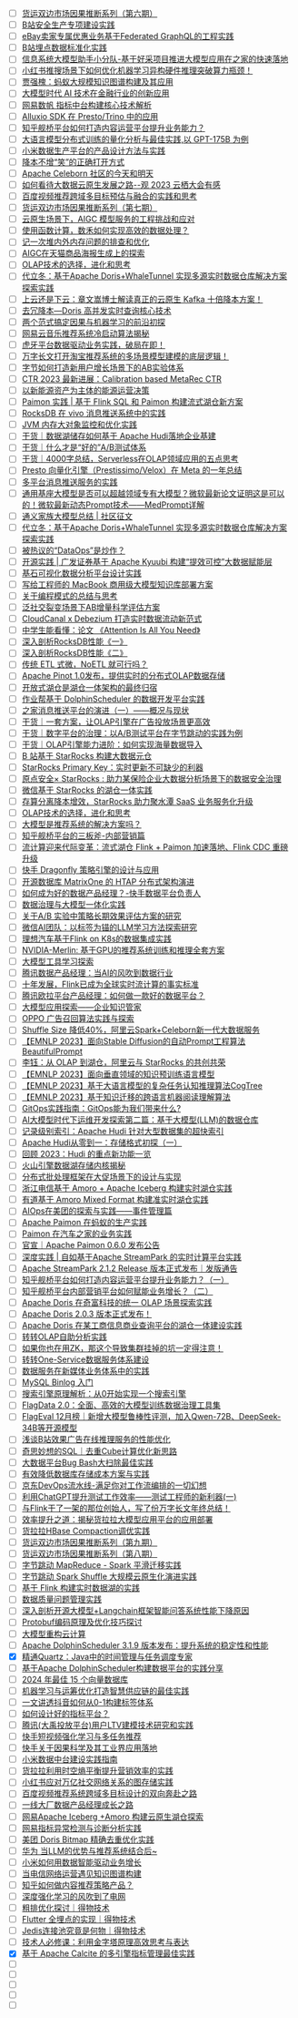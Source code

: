 - [ ] [货运双边市场因果推断系列（第六期）](https://mp.weixin.qq.com/s/S2KtS8DzjLJZL9yFrlWC9A)
- [ ] [B站安全生产专项建设实践](https://mp.weixin.qq.com/s/tj1PEUWAyRZ1QzeW_oCWfg)
- [ ] [eBay卖家专属优惠业务基于Federated GraphQL的工程实践](https://mp.weixin.qq.com/s/FEpD178w05c0FJ8Comcgig)
- [ ] [B站埋点数据标准化实践](https://mp.weixin.qq.com/s/eCoRknw_0aAJxG4I7ATasw)
- [ ] [信息系统大模型助手小分队-基于好采项目推进大模型应用在之家的快速落地](https://mp.weixin.qq.com/s/5fD-qjm-h8V4ubB3dEhVog)
- [ ] [小红书推搜场景下如何优化机器学习异构硬件推理突破算力瓶颈！](https://mp.weixin.qq.com/s/y_RynL1X8BIeDTNsO79e5g)
- [ ] [贾强槐：蚂蚁大规模知识图谱构建及其应用](https://mp.weixin.qq.com/s/K1nOcIa5yLwVCfGOPSrzMw)
- [ ] [大模型时代 AI 技术在金融行业的创新应用](https://mp.weixin.qq.com/s/WuaHizHKNIsEy9aAF2i2Hg)
- [ ] [网易数帆 指标中台构建核心技术解析](https://mp.weixin.qq.com/s/nnkQkt3BKAXZh9xhnW3ogg)
- [ ] [​Alluxio SDK 在 Presto/Trino 中的应用](https://mp.weixin.qq.com/s/SUa458KsILtPynRlridXMg)
- [ ] [知乎舰桥平台如何打造内容运营平台提升业务能力？](https://mp.weixin.qq.com/s/MPuS_usZW0p52HbP2gmJTQ)
- [ ] [大语言模型分布式训练的量化分析与最佳实践,以 GPT-175B 为例](https://mp.weixin.qq.com/s/bvF50XRaA9cO2O4oB31kbg)
- [ ] [小米数据生产平台的产品设计方法与实践](https://mp.weixin.qq.com/s/eOHh-r4bQi89GFs-LFgMSw)
- [ ] [降本不增“笑”的正确打开方式](https://mp.weixin.qq.com/s/Dv0DG6H0-_bKnSRjI21aTA)
- [ ] [Apache Celeborn 社区的今天和明天](https://mp.weixin.qq.com/s/YkcoL_F08F3guk_pmqDRAg)
- [ ] [如何看待大数据云原生发展之路--观 2023 云栖大会有感](https://mp.weixin.qq.com/s/eE-lMOLctpW95ljdLmY6AA)
- [ ] [百度视频推荐跨域多目标预估与融合的实践和思考](https://mp.weixin.qq.com/s/YXPmZn3ujbBavFsmnf5Vzw)
- [ ] [货运双边市场因果推断系列（第七期）](https://mp.weixin.qq.com/s/rN_1HDYuu2w627LE0ocI7A)
- [ ] [云原生场景下，AIGC 模型服务的工程挑战和应对](https://mp.weixin.qq.com/s/DAcMF24zOxz3zq-foh2CNw)
- [ ] [使用函数计算，数禾如何实现高效的数据处理？](https://mp.weixin.qq.com/s/hNS04DZ5RsZWWWofNA1odQ)
- [ ] [记一次堆内外内存问题的排查和优化](https://mp.weixin.qq.com/s/yeqEIXZx4CMNqfyAGxnHMQ)
- [ ] [AIGC在天猫商品海报生成上的探索](https://mp.weixin.qq.com/s/_CkkqoWmHDZ0YqAhmAhL1A)
- [ ] [OLAP技术的选择，进化和思考](https://mp.weixin.qq.com/s/_QVUvj3VQq-gxkPhNS7J9g)
- [ ] [代立冬：基于Apache Doris+WhaleTunnel 实现多源实时数据仓库解决方案探索实践](https://mp.weixin.qq.com/s/O_KoGl9aMbsJ7uf0wSDA6Q)
- [ ] [上云还是下云：章文嵩博士解读真正的云原生 Kafka 十倍降本方案！](https://mp.weixin.qq.com/s/rmGoamqBnMPlrylDeSwgEA)
- [ ] [去冗降本—Doris 高并发实时查询核心技术](https://mp.weixin.qq.com/s/MO6mUeTgxLkKP5PseRBE2w)
- [ ] [两个范式搞定因果与机器学习的前沿初探](https://mp.weixin.qq.com/s/6IIQlY4BHcjje1k-C3YH4g)
- [ ] [网易云音乐推荐系统冷启动算法揭秘](https://mp.weixin.qq.com/s/ch4SC_pDsrlHVJZo8vN9Lg)
- [ ] [虎牙平台数据驱动业务实践，破局在即！](https://mp.weixin.qq.com/s/LeuVo03AB3jdf7QGuQUEVQ)
- [ ] [万字长文打开淘宝推荐系统的多场景模型建模的底层逻辑！](https://mp.weixin.qq.com/s/nahwEiSaVuBBSbhNn3LBCw)
- [ ] [字节如何打造新用户增长场景下的AB实验体系](https://mp.weixin.qq.com/s/O_aUsGnzurva0pIxaQFqpw)
- [ ] [CTR 2023 最新进展：Calibration based MetaRec CTR](https://mp.weixin.qq.com/s/6DiE5VYJGA_2NAtuSh_okw)
- [ ] [以新能源资产为主体的能源运营决策](https://mp.weixin.qq.com/s/2IWB-_kNh1HcVBQff_O7Dg)
- [ ] [Paimon 实践 | 基于 Flink SQL 和 Paimon 构建流式湖仓新方案](https://mp.weixin.qq.com/s/9a_RfZWv-DxH2AiDT09VNw)
- [ ] [RocksDB 在 vivo 消息推送系统中的实践](https://mp.weixin.qq.com/s/Ejc1Iqc9zgzaZVsxDn-ZYA)
- [ ] [JVM 内存大对象监控和优化实践](https://mp.weixin.qq.com/s/qfsY7fk_-rMdXPGYb766PA)
- [ ] [干货｜数据湖储存如何基于 Apache Hudi落地企业基建](https://mp.weixin.qq.com/s/sI48LzrGev0eUD_vh8ES-Q)
- [ ] [干货｜什么才是“好的”A/B测试体系](https://mp.weixin.qq.com/s/E62I2YUUVXMDvM0gND1rzA)
- [ ] [干货｜4000字总结，Serverless在OLAP领域应用的五点思考](https://mp.weixin.qq.com/s/A9fdEZdKV0H6thxwYEL48g)
- [ ] [Presto 向量化引擎（Prestissimo/Velox）在 Meta 的一年总结](https://mp.weixin.qq.com/s/5mswJXHOo9jQa4h9zTMDyg)
- [ ] [多平台消息推送服务的实践](https://mp.weixin.qq.com/s/X52RuVopbVzoncH5MY2xQQ)
- [ ] [通用基座大模型是否可以超越领域专有大模型？微软最新论文证明这是可以的！微软最新动态Prompt技术——MedPrompt详解](https://mp.weixin.qq.com/s/afqW9pmRWuUyOSeSvljv-A)
- [ ] [通义家族大模型总结 | 社区征文](https://developer.volcengine.com/articles/7310124050105171979)
- [ ] [代立冬：基于Apache Doris+WhaleTunnel 实现多源实时数据仓库解决方案探索实践](https://mp.weixin.qq.com/s/O_KoGl9aMbsJ7uf0wSDA6Q)
- [ ] [被热议的“DataOps”是炒作？](被热议的“DataOps”是炒作？)
- [ ] [开源实践 | 广发证券基于 Apache Kyuubi 构建“提效可控”大数据赋能层](https://mp.weixin.qq.com/s/8kRjrT993wAahttnn3gVrw)
- [ ] [基石可视化数据分析平台设计实践](https://mp.weixin.qq.com/s/Zhwzpm5C89esC7Ldk2HIoA)
- [ ] [写给工程师的 MacBook 商用级大模型知识库部署方案](https://mp.weixin.qq.com/s/43tPQui6i-WgLvuxlHWLsg)
- [ ] [关于编程模式的总结与思考](https://mp.weixin.qq.com/s/50yZW0gNgqwgnqSfjnRxDw)
- [ ] [泛社交裂变场景下AB增量科学评估方案](https://mp.weixin.qq.com/s/5PrbpX_Qvynn2b2WsotAxw)
- [ ] [CloudCanal x Debezium 打造实时数据流动新范式](https://mp.weixin.qq.com/s/YoxuoHijeyVSOWBx9603OA)
- [ ] [中学生能看懂：论文 《Attention Is All You Need》](https://mp.weixin.qq.com/s/AsXudqwzgGAw3mfa6zinmQ)
- [ ] [深入剖析RocksDB性能《一》](https://mp.weixin.qq.com/s/kfPkGpbre6ByCTYO0kxgHA)
- [ ] [深入剖析RocksDB性能《二》](https://mp.weixin.qq.com/s/kMzf1T3Ob7d3Lwe54hO5hQ)
- [ ] [传统 ETL 式微，NoETL 就可行吗？](https://mp.weixin.qq.com/s/8r1lmC96O1k4rZpIehiMvQ)
- [ ] [Apache Pinot 1.0发布，提供实时的分布式OLAP数据存储](https://mp.weixin.qq.com/s/_XE6b3j95aohaQNBd4FT4A)
- [ ] [开放式湖仓是湖仓一体架构的最终归宿](https://mp.weixin.qq.com/s/YxYxfK0kLsnS1QZM1aW44w)
- [ ] [作业帮基于 DolphinScheduler 的数据开发平台实践](https://mp.weixin.qq.com/s/VS9V2OWkPPDDDoulLP56YA)
- [ ] [之家消息推送平台的演进（一）——概况与现状](https://mp.weixin.qq.com/s/dQgf4CURPe1kAe1K8lIrNw)
- [ ] [干货｜一套方案，让OLAP引擎在广告投放场景更高效](https://mp.weixin.qq.com/s/OHIVUG02m-ZsPjcaUtaEZQ)
- [ ] [干货｜数字平台的治理：以A/B测试平台在字节跳动的实践为例](https://mp.weixin.qq.com/s/Zse8XOQ5kSndrcz8kfeKcQ)
- [ ] [干货｜OLAP引擎能力进阶：如何实现海量数据导入](https://mp.weixin.qq.com/s/j53rpVdS9T7nGqu7Q3LR8A)
- [ ] [B 站基于 StarRocks 构建大数据元仓](https://mp.weixin.qq.com/s/B5oOsBp7gBBg_ragvDVYYg)
- [ ] [StarRocks Primary Key：实时更新不可缺少的利器](https://mp.weixin.qq.com/s/GG7_PnrwTrMbz82-69Y-Pg)
- [ ] [原点安全× StarRocks : 助力某保险企业大数据分析场景下的数据安全治理](https://mp.weixin.qq.com/s/I3sP7G2fLCVUsxZX6ImmGQ)
- [ ] [微信基于 StarRocks 的湖仓一体实践](https://mp.weixin.qq.com/s/dnI8_7Q5oq4dFPg_wwe-bw)
- [ ] [存算分离降本增效，StarRocks 助力聚水潭 SaaS 业务服务化升级](https://mp.weixin.qq.com/s/x6XUV0Y031PkdJJ-WPO85g)
- [ ] [OLAP技术的选择，进化和思考](https://mp.weixin.qq.com/s/8UD4ozGKFblasen-lr_2nw)
- [ ] [大模型是推荐系统的解决方案吗？](https://mp.weixin.qq.com/s/QxLtklDiPksqwfoLtw3jOA)
- [ ] [知乎舰桥平台的三板斧-内部营销篇](https://mp.weixin.qq.com/s/CExn_7W7CJgVbBVaMouwOQ)
- [ ] [流计算迎来代际变革：流式湖仓 Flink + Paimon 加速落地、Flink CDC 重磅升级](https://mp.weixin.qq.com/s/8EEV0hBwQk0Trzu0jynMgQ)
- [ ] [快手 Dragonfly 策略引擎的设计与应用](https://mp.weixin.qq.com/s/rFwZxLoStvi3MMxb6Mhxqg)
- [ ] [开源数据库 MatrixOne 的 HTAP 分布式架构演进](https://mp.weixin.qq.com/s/PWtnTvgUBc4gDUw8r3ZG6A)
- [ ] [如何成为好的数据产品经理？-快手数据平台负责人](https://mp.weixin.qq.com/s/JJ1wO0PZmNIzxwNnOX66mg)
- [ ] [数据治理与大模型一体化实践](https://mp.weixin.qq.com/s/N2JJ6odsz2bhqEaT3kZakQ)
- [ ] [关于A/B 实验中策略长期效果评估方案的研究](https://mp.weixin.qq.com/s/DnBULGUOQzs_vzNqqvhgfg)
- [ ] [微信AI团队：以标签为锚的LLM学习方法探索研究](https://mp.weixin.qq.com/s/JR7CfZVqkealCHNI3PT0pA)
- [ ] [理想汽车基于Flink on K8s的数据集成实践](https://mp.weixin.qq.com/s/3qKMLS0U_IcWyiypuPPHPw)
- [ ] [NVIDIA-Merlin: 基于GPU的推荐系统训练和推理全套方案](https://mp.weixin.qq.com/s/AhR6KucBdR2PVykAjgPG9Q)
- [ ] [大模型工具学习探索](https://mp.weixin.qq.com/s/asK1rOCWmLYEok8pgSF7GQ)
- [ ] [腾讯数据产品经理：当AI的风吹到数据行业](https://mp.weixin.qq.com/s/dEBMYDzjVNrLiRvWiELAVQ)
- [ ] [十年发展，Flink已成为全球实时流计算的事实标准](https://mp.weixin.qq.com/s/fqUdnhfB4JQQbI4N5ju_Hw)
- [ ] [腾讯欧拉平台产品经理：如何做一款好的数据平台？](https://mp.weixin.qq.com/s/uC77r2UMBbiby5Pwow0ZAA)
- [ ] [大模型应用探索——企业知识管家](https://mp.weixin.qq.com/s/CvzcNzKJncrr4ypFJDZqow)
- [ ] [OPPO 广告召回算法实践与探索](https://mp.weixin.qq.com/s/4TtGHY3Rc9Ui_1jkOKSx5Q)
- [ ] [Shuffle Size 降低40%，阿里云Spark+Celeborn新一代大数据服务](https://mp.weixin.qq.com/s/ae_NdQFqenk_iBzNj38xKw)
- [ ] [【EMNLP 2023】面向Stable Diffusion的自动Prompt工程算法BeautifulPrompt](https://mp.weixin.qq.com/s/ALvG_GRddWv3apLL9hh9Kw)
- [ ] [李钰：从 OLAP 到湖仓，阿里云与 StarRocks 的共创共荣](https://mp.weixin.qq.com/s/TMY8qjGrz51D2SAzXdttmg)
- [ ] [【EMNLP 2023】面向垂直领域的知识预训练语言模型](https://mp.weixin.qq.com/s/lEJIzj3jLCYIhmC7z1thpg)
- [ ] [【EMNLP 2023】基于大语言模型的复杂任务认知推理算法CogTree](https://mp.weixin.qq.com/s/8T6W6qXifajz22vkvYitcA)
- [ ] [【EMNLP 2023】基于知识迁移的跨语言机器阅读理解算法](https://mp.weixin.qq.com/s/ss_YsMIpHCfpK3xB7ilCPQ)
- [ ] [GitOps实践指南：GitOps能为我们带来什么?](https://mp.weixin.qq.com/s/eOK84_8upSWPM6O-Oz5Q7A)
- [ ] [AI大模型时代下运维开发探索第二篇：基于大模型(LLM)的数据仓库](https://mp.weixin.qq.com/s/G_rBEZh1Pb4FZ3tVOk0RUw)
- [ ] [记录级别索引：Apache Hudi 针对大型数据集的超快索引](https://mp.weixin.qq.com/s/E8GOANEgQD_Jooi0GJh_1Q)
- [ ] [Apache Hudi从零到一：存储格式初探（一）](https://mp.weixin.qq.com/s/mBHQj0ttOxBoW1zVjXHoSw)
- [ ] [回顾 2023：Hudi 的重点新功能一览](https://mp.weixin.qq.com/s/_tTYgklj7YPCLDc0VBfhUA)
- [ ] [火山引擎数据湖存储内核揭秘](https://mp.weixin.qq.com/s/KtO5RxkR2dEoA_ujhQ4gYw)
- [ ] [分布式批处理框架在大促场景下的设计与实现](https://mp.weixin.qq.com/s/EIOxepaPcMKJl7C-xUMc4A)
- [ ] [浙江电信基于 Amoro + Apache Iceberg 构建实时湖仓实践](https://mp.weixin.qq.com/s/81TlXOyhs5VoF0BHCkDv8A)
- [ ] [有道基于 Amoro Mixed Format 构建准实时湖仓实践](https://mp.weixin.qq.com/s/1L_thp6bCDhzj4QCptTuzg)
- [ ] [AIOps在美团的探索与实践——事件管理篇](https://mp.weixin.qq.com/s/9U7PKSt60AbRx7Ngud0Qxg)
- [ ] [Apache Paimon 在蚂蚁的生产实践](https://mp.weixin.qq.com/s/B9OXKPWy7txZ56IzthbpHA)
- [ ] [Paimon 在汽车之家的业务实践](https://mp.weixin.qq.com/s/wGZJ7H5Y6IBUtUO1qLW-qg)
- [ ] [官宣｜Apache Paimon 0.6.0 发布公告](https://mp.weixin.qq.com/s/pM1sBckNXLHesbRxOai4tw)
- [ ] [深度实践 | 自如基于Apache StreamPark 的实时计算平台实践](https://mp.weixin.qq.com/s/G7VZYfkJMzU6TfvaUMldSQ)
- [ ] [Apache StreamPark 2.1.2 Release 版本正式发布｜发版通告](https://mp.weixin.qq.com/s/z-Wjlxydo-pxQBJ0tElgsg)
- [ ] [知乎舰桥平台如何打造内容运营平台提升业务能力？（一）](https://mp.weixin.qq.com/s/RIXum_BxvEGR-0rwGOTGQQ)
- [ ] [知乎舰桥平台内部营销平台如何赋能业务增长？（二）](https://mp.weixin.qq.com/s/BJSjfxtbRfVplfbo7Px47Q)
- [ ] [Apache Doris 在奇富科技的统一 OLAP 场景探索实践](https://mp.weixin.qq.com/s/lPzextnggdSXjP93CeE4eA)
- [ ] [Apache Doris 2.0.3 版本正式发布！](https://mp.weixin.qq.com/s/XarsdNHGdikFsRG_qTJVmg)
- [ ] [Apache Doris 在某工商信息商业查询平台的湖仓一体建设实践](https://mp.weixin.qq.com/s/nKJb_TShlhwREj2SSYpJXQ)
- [ ] [转转OLAP自助分析实践](https://mp.weixin.qq.com/s/OMG27c5KQZCUpngZAeKQ9w)
- [ ] [如果你也在用ZK，那这个导致集群挂掉的坑一定得注意！](https://mp.weixin.qq.com/s/zt48Rd5DqbvMb6KeBSAJrg)
- [ ] [转转One-Service数据服务体系建设](https://mp.weixin.qq.com/s/Ek2BhSiJrhBl8RRUrZrskQ)
- [ ] [数据服务在新媒体业务体系中的实践](https://mp.weixin.qq.com/s/MQYlS9rKpsM4-sVei6aJqw)
- [ ] [MySQL Binlog 入门](https://mp.weixin.qq.com/s/SwJvCLni5Q2ydREYNpauJg)
- [ ] [搜索引擎原理解析：从0开始实现一个搜索引擎](https://mp.weixin.qq.com/s/Zm3bRKytpZvb_ZLHuAhUOw)
- [ ] [FlagData 2.0：全面、高效的大模型训练数据治理工具集](https://mp.weixin.qq.com/s/O79lz9zIVfsiEJSXh50zlQ)
- [ ] [FlagEval 12月榜｜新增大模型鲁棒性评测，加入Qwen-72B、DeepSeek-34B等开源模型](https://mp.weixin.qq.com/s/qsSkR5HE3gUVS4PjU4SKmg)
- [ ] [浅谈B站效果广告在线推理服务的性能优化](https://mp.weixin.qq.com/s/xnSNs-v27MGZd9q1ZvE4lQ)
- [ ] [奇思妙想的SQL｜去重Cube计算优化新思路](https://mp.weixin.qq.com/s/HdIGAHcULs83N2hC3mqz0w)
- [ ] [大数据平台Bug Bash大扫除最佳实践](https://mp.weixin.qq.com/s/rT9Tv9NMEJzwVGKrpDCsVg)
- [ ] [有效降低数据库存储成本方案与实践](https://mp.weixin.qq.com/s/vW7p4ucCAqg75EwaYVN91w)
- [ ] [京东DevOps流水线-满足你对工作流编排的一切幻想](https://mp.weixin.qq.com/s/rAJbqNR6TlAAr-djfFRdnA)
- [ ] [利用ChatGPT提升测试工作效率——测试工程师的新利器(一)](https://mp.weixin.qq.com/s/YoMUzfL-wqWwm77DlKex-Q)
- [ ] [与Flink干了一架的那位创始人，写了份万字长文年终总结！](https://mp.weixin.qq.com/s/xOaEXww9LaZFn6Fmwi-BFQ)
- [ ] [效率提升之道：揭秘货拉拉大模型应用平台的应用部署](https://mp.weixin.qq.com/s/7pqkQWSXdYXJwnh-0e2LUw)
- [ ] [货拉拉HBase Compaction调优实践](https://mp.weixin.qq.com/s/LRxgTOYSEu02KOcNU0Ls7g)
- [ ] [货运双边市场因果推断系列（第九期）](https://mp.weixin.qq.com/s/a2SlhnqLk_mDecoTE9injA)
- [ ] [货运双边市场因果推断系列（第八期）](https://mp.weixin.qq.com/s/pbb7Q7yvgEA5YPEDHrQPWQ)
- [ ] [字节跳动 MapReduce - Spark 平滑迁移实践](https://mp.weixin.qq.com/s/1_EmOD1L9aEdfS-FaXJzng)
- [ ] [字节跳动 Spark Shuffle 大规模云原生化演进实践](https://mp.weixin.qq.com/s/ohubEgwFpyzVYboY-0dX5A)
- [ ] [基于 Flink 构建实时数据湖的实践](https://mp.weixin.qq.com/s/uA8RHOGq5ZG0oXMRgsX7Hw)
- [ ] [数据质量问题管理实践](https://mp.weixin.qq.com/s/7d2By7pOhcdTtnIDY9I6gw)
- [ ] [深入剖析开源大模型+Langchain框架智能问答系统性能下降原因](https://mp.weixin.qq.com/s/r3eudkgXxXi7Qk36PGdAow)
- [ ] [Protobuf编码原理及优化技巧探讨](https://mp.weixin.qq.com/s/hAfrPlPD2KBCWxpIuGkQTQ)
- [ ] [大模型重构云计算](https://mp.weixin.qq.com/s/e9dUN575S_DWCcpEhRHrTQ)
- [ ] [Apache DolphinScheduler 3.1.9 版本发布：提升系统的稳定性和性能](https://mp.weixin.qq.com/s/Mg1tcGC3SG6D64UAdJ_Alw)
- [x] [精通Quartz：Java中的时间管理与任务调度专家](https://smartsi.blog.csdn.net/article/details/140421084)
- [ ] [基于Apache DolphinScheduler构建数据平台的实践分享](https://mp.weixin.qq.com/s/fat7E7GTWx1MJfKIGn4y4g)
- [ ] [2024 年最佳 15 个向量数据库](https://mp.weixin.qq.com/s/7jpA2CG_kgN6JS7e_hS3Ng)
- [ ] [机器学习与运筹优化打造智慧供应链的最佳实践](https://mp.weixin.qq.com/s/FNowpVGFdA2Ig2STwtZNTA)
- [ ] [一文讲透抖音如何从0-1构建标签体系](https://mp.weixin.qq.com/s/PB8P50Xu_0ROG18pX-1CIw)
- [ ] [如何设计好的指标平台？](https://mp.weixin.qq.com/s/qu8eyUW0mq8ctOJfaWf0IA)
- [ ] [腾讯(大禹投放平台)用户LTV建模技术研究和实践](https://mp.weixin.qq.com/s/KLRY5ATWd-fgqoWhjUdrPQ)
- [ ] [快手短视频强化学习与多任务推荐](https://mp.weixin.qq.com/s/3IEow_CoppfODqk2GnBZZg)
- [ ] [快手关于因果科学及其工业界应用落地](https://mp.weixin.qq.com/s/v6gADqCiav8T9-xiOd3Aeg)
- [ ] [小米数据中台建设实践指南](https://mp.weixin.qq.com/s/xGBnK09qEcOpdkT3Cm0_0Q)
- [ ] [货拉拉利用时空熵平衡提升营销效率的实践](https://mp.weixin.qq.com/s/T5OJCQDcQEinN6SdNUjpHA)
- [ ] [小红书应对万亿社交网络关系的图存储实践](https://mp.weixin.qq.com/s/lWb-xbLmnCuInVr_2YRHzw)
- [ ] [百度视频推荐系统跨域多目标设计的双向奔赴之路](https://mp.weixin.qq.com/s/FL5ywA5n-2oKg1Qb58EmUw)
- [ ] [一线大厂数据产品经理成长之路](https://mp.weixin.qq.com/s/SURE76SZ-WKEpXdqCWV0ZQ)
- [ ] [网易Apache Iceberg +Amoro 构建云原生湖仓探索](https://mp.weixin.qq.com/s/6DDpG0OlXyfsKI5-WtLXEQ)
- [ ] [网易指标异常检测与诊断分析实践](https://mp.weixin.qq.com/s/DMHcNi5CDE8q1vtEGIL2rw)
- [ ] [美团 Doris Bitmap 精确去重优化实践](https://mp.weixin.qq.com/s/XNWVb4CMPCAZfEBWRPROyQ)
- [ ] [华为 当LLM的优势与推荐系统结合后~](https://mp.weixin.qq.com/s/jTl3E_dXHIAFl_cLv09hyg)
- [ ] [小米如何用数据智能驱动业务增长](https://mp.weixin.qq.com/s/YumkyL3pSsXNAtJiQSZrmg)
- [ ] [当电信网络运营遇见知识图谱构建](https://mp.weixin.qq.com/s/Qf4nl8Vtcex48uyX4qU39Q)
- [ ] [知乎如何做内容推荐策略产品？](https://mp.weixin.qq.com/s/U3Vlk5ww9agXwt9YYILFSA)
- [ ] [深度强化学习的风吹到了电网](https://mp.weixin.qq.com/s/5cMLxdrjYKXB6hP0J5wMnw)
- [ ] [粗排优化探讨｜得物技术](https://mp.weixin.qq.com/s/JX8adK0y-AtsoRRxx4734Q)
- [ ] [Flutter 全埋点的实现｜得物技术](https://mp.weixin.qq.com/s/Hyb_iOhhmbCZOPxdZ0BsQw)
- [ ] [Jedis连接池究竟是何物｜得物技术](https://mp.weixin.qq.com/s/uViexC4axiDkt9w75io3Rw)
- [ ] [技术人必修课：利用金字塔原理高效思考与表达](https://mp.weixin.qq.com/s/TNG-1SOMXH4vm8gRQ-XP9A)
- [x] [基于 Apache Calcite 的多引擎指标管理最佳实践](https://smartsi.blog.csdn.net/article/details/138056926)
- [ ] []()
- [ ] []()
- [ ] []()
- [ ] []()
- [ ] []()
